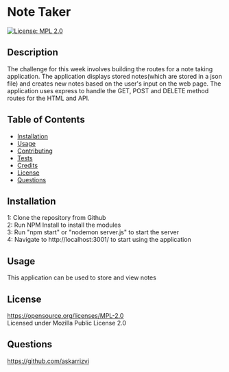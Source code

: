 # Note Taker
  [![License: MPL 2.0](https://img.shields.io/badge/License-MPL%202.0-brightgreen.svg)](https://opensource.org/licenses/MPL-2.0)

  ## Description
  The challenge for this week involves building the routes for a note taking application. The application displays stored notes(which are stored in a json file) and creates new notes based on the user's input on the web page. The application uses express to handle the GET, POST and DELETE method routes for the HTML and API.

  ## Table of Contents

* [Installation](#installation)
* [Usage](#usage)
* [Contributing](#contributing)
* [Tests](#tests)
* [Credits](#credits)
* [License](#license)
* [Questions](#questions)

## Installation
1: Clone the repository from Github<br />2:  Run NPM Install to install the modules<br />3:  Run "npm start" or "nodemon server.js" to start the server<br />4:  Navigate to http://localhost:3001/ to start using the application<br />

## Usage
This application can be used to store and view notes


## License
https://opensource.org/licenses/MPL-2.0 <br />
Licensed under Mozilla Public License 2.0

## Questions
https://github.com/askarrizvi <br />